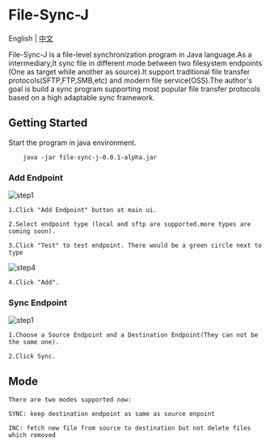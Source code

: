 # File-Sync-J

English | [中文](https://github.com/codflow/file-sync-j/blob/master/README_zh.MD)

File-Sync-J is a file-level synchronization program in Java language.As a intermediary,It sync file in different mode between two filesystem endpoints (One as target while another as source).It support traditional file transfer protocols(SFTP,FTP,SMB,etc) and modern file service(OSS).The author's goal is build a sync program supporting most popular file transfer protocols based on a high adaptable sync framework.


## Getting Started

Start the program in java environment.

```
    java -jar file-sync-j-0.0.1-alpha.jar
```

### Add Endpoint

  ![step1](https://raw.githubusercontent.com/codflow/file-sync-j/master/doc/images/main_ui_0.png)

    1.Click "Add Endpoint" button at main ui.
    
    2.Select endpoint type (local and sftp are supported.more types are coming soon).

    3.Click "Test" to test endpoint. There would be a green circle next to type

  ![step4](https://raw.githubusercontent.com/codflow/file-sync-j/master/doc/images/endpoint_sftp_0.png)
  
    4.Click "Add".

### Sync Endpoint

    
  ![step1](https://raw.githubusercontent.com/codflow/file-sync-j/master/doc/images/main_ui_1.png)

    1.Choose a Source Endpoint and a Destination Endpoint(They can not be the same one).

    2.Click Sync.

## Mode

    There are two modes supported now:
    
    SYNC: keep destination endpoint as same as source enpoint

    INC: fetch new file from source to destination but not delete files which removed